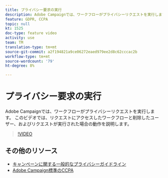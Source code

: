 ```yaml
---
title: プライバシー要求の実行
description: Adobe Campaignでは、ワークフローがプライバシーリクエストを実行します。 このビデオでは、リクエストにアクセスしたワークフローと削除したユーザー、およびリクエストが実行された場合の動作を説明します。
feature: GDPR, CCPA
topic: null
kt: 1525
doc-type: feature video
activity: use
team: TM
translation-type: tm+mt
source-git-commit: a2f194821a9ce06272eaed979ee2d8c62cccac2b
workflow-type: tm+mt
source-wordcount: '79'
ht-degree: 8%

---
```



# プライバシー要求の実行

Adobe Campaignでは、ワークフローがプライバシーリクエストを実行します。 このビデオでは、リクエストにアクセスしたワークフローと削除したユーザー、およびリクエストが実行された場合の動作を説明します。

>[!VIDEO](https://video.tv.adobe.com/v/22770?quality=12)

## その他のリソース

* [キャンペーンに関する一般的なプライバシーガイドライン](https://helpx.adobe.com/jp/campaign/kb/campaign-privacy-overview.html)
* [Adobe Campaign標準のCCPA](https://helpx.adobe.com/campaign/kb/acs-privacy.html#ccpa)

